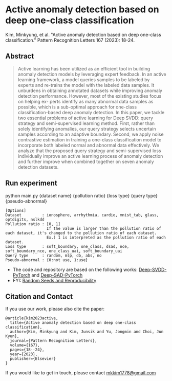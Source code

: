 # Active anomaly detection based on deep one-class classification
Kim, Minkyung, et al. "Active anomaly detection based on deep one-class classification." Pattern Recognition Letters 167 (2023): 18-24.


## Abstract
> Active learning has been utilized as an efficient tool in building anomaly detection models by leveraging expert feedback. In an active learning framework, a model queries samples to be labeled by experts and re-trains the model with the labeled data samples. It unburdens in obtaining annotated datasets while improving anomaly detection performance. However, most of the existing studies focus on helping ex- perts identify as many abnormal data samples as possible, which is a sub-optimal approach for one-class classification-based deep anomaly detection. In this paper, we tackle two essential problems of active learning for Deep SVDD: query strategy and semi-supervised learning method. First, rather than solely identifying anomalies, our query strategy selects uncertain samples according to an adaptive boundary. Second, we apply noise contrastive estimation in training a one-class classification model to incorporate both labeled normal and abnormal data effectively. We analyze that the proposed query strategy and semi-supervised loss individually improve an active learning process of anomaly detection and further improve when combined together on seven anomaly detection datasets.

## Run experiment
python main.py {dataset name} {pollution ratio} {loss type} {query type} {pseudo-abnormal}
```
[Options]
Dataset         : ionosphere, arrhythmia, cardio, mnist_tab, glass, optdigits, nslkdd
Pollution ratio : [0, 1] 
                  If the value is larger than the pollution ratio of each dataset, it's changed to the pollution ratio of each dataset.
                  Ex.) 1 is interpreted as the pollution ratio of each dataset.
Loss type       : soft_boundary, one_class, dsad, nce, soft_boundary_nce, one_class_uai, soft_boundary_uai
Query type      : random, mlp, db, abs, no
Pseudo-abnormal : {0:not use, 1:use}
```

* The code and repository are based on the following works: [Deep-SVDD-PyTorch](https://github.com/lukasruff/Deep-SVDD-PyTorch) and [Deep-SAD-PyTorch](https://github.com/lukasruff/Deep-SAD-PyTorch)
* FYI: [Random Seeds and Reproducibility](https://towardsdatascience.com/random-seeds-and-reproducibility-933da79446e3)

## Citation and Contact
If you use our work, please also cite the paper:
```
@article{kim2023active,
  title={Active anomaly detection based on deep one-class classification},
  author={Kim, Minkyung and Kim, Junsik and Yu, Jongmin and Choi, Jun Kyun},
  journal={Pattern Recognition Letters},
  volume={167},
  pages={18--24},
  year={2023},
  publisher={Elsevier}
}
```
If you would like to get in touch, please contact [mkkim1778@gmail.com](mailto:mkkim1778@gmail.com)
